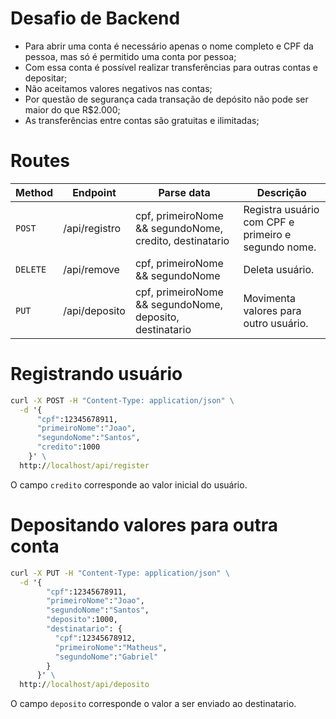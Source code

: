 # Desafio de Backend

- Para abrir uma conta é necessário apenas o nome completo e CPF da pessoa, mas só é permitido uma conta por pessoa;
- Com essa conta é possível realizar transferências para outras contas e depositar;
- Não aceitamos valores negativos nas contas;
- Por questão de segurança cada transação de depósito não pode ser maior do que R$2.000;
- As transferências entre contas são gratuitas e ilimitadas;

# Routes

| Method                                | Endpoint      | Parse data                                               | Descrição                                           |
| ------------------------------------- | ------------- | -------------------------------------------------------- | --------------------------------------------------- |
| `POST`                                | /api/registro | cpf, primeiroNome && segundoNome, credito, destinatario  | Registra usuário com CPF e primeiro e segundo nome. |
| `DELETE`                              | /api/remove   | cpf, primeiroNome && segundoNome                         | Deleta usuário.                                     |
| `PUT`                                 | /api/deposito | cpf, primeiroNome && segundoNome, deposito, destinatario | Movimenta valores para outro usuário. |

# Registrando usuário

```cmd
curl -X POST -H "Content-Type: application/json" \
  -d '{
      "cpf":12345678911,
      "primeiroNome":"Joao",
      "segundoNome":"Santos",
      "credito":1000
    }' \
  http://localhost/api/register
```

O campo `credito` corresponde ao valor inicial do usuário.

# Depositando valores para outra conta

```cmd
curl -X PUT -H "Content-Type: application/json" \
  -d '{
        "cpf":12345678911,
        "primeiroNome":"Joao",
        "segundoNome":"Santos",
        "deposito":1000,
        "destinatario": {
          "cpf":12345678912,
          "primeiroNome":"Matheus",
          "segundoNome":"Gabriel"
        }
      }' \
  http://localhost/api/deposito
```

O campo `deposito` corresponde o valor a ser enviado ao destinatario.
